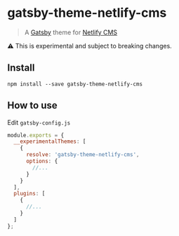 # gatsby-theme-netlify-cms

> A [Gatsby](https://github.com/gatsbyjs/gatsby) theme for
> [Netlify CMS](https://www.netlifycms.org)

:warning: This is experimental and subject to breaking changes.

## Install

`npm install --save gatsby-theme-netlify-cms`

## How to use

Edit `gatsby-config.js`

```javascript
module.exports = {
  __experimentalThemes: [
    {
      resolve: 'gatsby-theme-netlify-cms',
      options: {
        //...
      }
    }
  ],
  plugins: [
    {
      //...
    }
  ]
};
```
